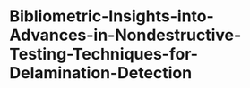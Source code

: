 # Bibliometric-Insights-into-Advances-in-Nondestructive-Testing-Techniques-for-Delamination-Detection